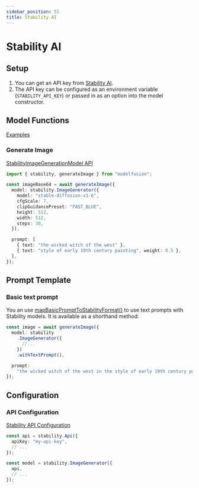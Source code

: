 ```yaml
---
sidebar_position: 51
title: Stability AI
---
```


# Stability AI

## Setup

1. You can get an API key from [Stability AI](https://platform.stability.ai/docs/getting-started/authentication).
1. The API key can be configured as an environment variable (`STABILITY_API_KEY`) or passed in as an option into the model constructor.

## Model Functions

[Examples](https://github.com/lgrammel/modelfusion/tree/main/examples/basic/src/model-provider/stability)

### Generate Image

[StabilityImageGenerationModel API](/api/classes/StabilityImageGenerationModel)

```ts
import { stability, generateImage } from "modelfusion";

const imageBase64 = await generateImage({
  model: stability.ImageGenerator({
    model: "stable-diffusion-v1-6",
    cfgScale: 7,
    clipGuidancePreset: "FAST_BLUE",
    height: 512,
    width: 512,
    steps: 30,
  }),

  prompt: [
    { text: "the wicked witch of the west" },
    { text: "style of early 19th century painting", weight: 0.5 },
  ],
});
```

## Prompt Template

### Basic text prompt

You an use [mapBasicPromptToStabilityFormat()](/api/modules#mapbasicprompttostabilityformat) to use text prompts with Stability models. It is available as a shorthand method:

```ts
const image = await generateImage({
  model: stability
    .ImageGenerator({
      //...
    })
    .withTextPrompt(),

  prompt:
    "the wicked witch of the west in the style of early 19th century painting",
});
```

## Configuration

### API Configuration

[Stability API Configuration](/api/classes/StabilityApiConfiguration)

```ts
const api = stability.Api({
  apiKey: "my-api-key",
  // ...
});

const model = stability.ImageGenerator({
  api,
  // ...
});
```
